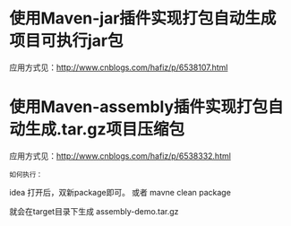# 使用Maven-jar插件实现打包自动生成项目可执行jar包
  应用方式见：http://www.cnblogs.com/hafiz/p/6538107.html
# 使用Maven-assembly插件实现打包自动生成.tar.gz项目压缩包
  应用方式见：http://www.cnblogs.com/hafiz/p/6538332.html
  
  
    如何执行：
  idea 打开后，双新package即可。
  或者 mavne clean package
  
  就会在target目录下生成  assembly-demo.tar.gz

